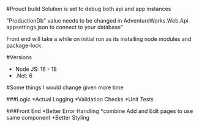 #Prouct build
Solution is set to debug both api and app instances

"ProductionDb" value needs to be changed in AdventureWorks.Web.Api appsettings.json to connect to your database"

Front end will take a while on initial run as its installing node modules and package-lock.

#Versions
* Node JS: 16 - 18
* .Net: 6

#Some things I would change given more time

###Logic
*Actual Logging
*Validation Checks
*Unit Tests

###Front End
*Better Error Handling
*combine Add and Edit pages to use same component
*Better Styling
